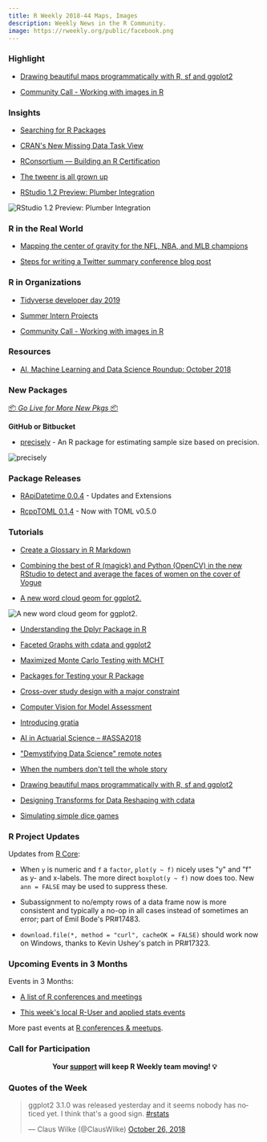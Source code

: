 ```yaml
---
title: R Weekly 2018-44 Maps, Images
description: Weekly News in the R Community.
image: https://rweekly.org/public/facebook.png
---
```


###  Highlight

+ [Drawing beautiful maps programmatically with R, sf and ggplot2](https://www.r-spatial.org//r/2018/10/25/ggplot2-sf.html)

+ [Community Call - Working with images in R](https://ropensci.org/blog/2018/10/24/commcall-nov2018/)

### Insights

+ [Searching for R Packages](https://rviews.rstudio.com/2018/10/22/searching-for-r-packages/)

+ [CRAN's New Missing Data Task View](https://rviews.rstudio.com/2018/10/26/cran-s-new-missing-values-task-view/)

+ [RConsortium — Building an R Certification](https://rtask.thinkr.fr/blog/rconsortium-building-an-r-certification/)


+ [The tweenr is all grown up](https://www.data-imaginist.com/2018/the-tweenr-is-all-grown-up/)


+ [RStudio 1.2 Preview: Plumber Integration](https://blog.rstudio.com/2018/10/23/rstudio-1-2-preview-plumber-integration/)

![RStudio 1.2 Preview: Plumber Integration](https://raw.githubusercontent.com/rweekly/image/master/2018/swagger_overview.png)


### R in the Real World

+ [Mapping the center of gravity for the NFL, NBA, and MLB champions](https://www.chadbixby.com/2018/09/06/2018-09-06-the-nfl-nba-mlb-s-center-of-gravity/)


+ [Steps for writing a Twitter summary conference blog post](https://lcolladotor.github.io/2018/10/23/steps-for-writing-a-twitter-summary-conference-blog-post/)


###  R in Organizations

+ [Tidyverse developer day 2019](https://github.com/tidyverse/dev-day-2019)


+ [Summer Intern Projects](https://blog.rstudio.com/2018/10/22/summer-intern-projects/)

+ [Community Call - Working with images in R](https://ropensci.org/blog/2018/10/24/commcall-nov2018/)


###  Resources

+ [AI, Machine Learning and Data Science Roundup: October 2018](https://blog.revolutionanalytics.com/2018/10/ai-roundup-oct-2018.html)


###  New Packages

<p class="added-hostname"><a href="https://rweekly.org/live" target="_blank" class="externalLink">📦 <i>Go Live for More New Pkgs</i> 📦</a></p>


**GitHub or Bitbucket**

+ [precisely](https://github.com/malcolmbarrett/precisely) - An R package for estimating sample size based on precision.

![precisely](https://raw.githubusercontent.com/rweekly/image/master/2018/precisely-1.png)

### Package Releases

+ [RApiDatetime 0.0.4](http://dirk.eddelbuettel.com/blog/2018/10/21#rapidatetime_0.0.4) - Updates and Extensions

+ [RcppTOML 0.1.4](http://dirk.eddelbuettel.com/blog/2018/10/23#rcpptoml_0.1.4) - Now with TOML v0.5.0





###  Tutorials

+ [Create a Glossary in R Markdown](https://liao961120.github.io/2018/10/24/glossary-maker.html)

+ [Combining the best of R (magick) and Python (OpenCV) in the new RStudio to detect and average the faces of women on the cover of Vogue](http://giorasimchoni.com/2018/10/24/2018-10-24-source-a-python-there-s-nothing-to-it-vogue/)

+ [A new word cloud geom for ggplot2.](https://lepennec.github.io/ggwordcloud/)

![A new word cloud geom for ggplot2.](https://raw.githubusercontent.com/rweekly/image/master/2018/ggwordcloud.png)

+ [Understanding the Dplyr Package in R](http://factual.ng/blog/2018/10/23/understanding-the-dplyr-package-in-r/)


+ [Faceted Graphs with cdata and ggplot2](http://www.win-vector.com/blog/2018/10/faceted-graphs-with-cdata-and-ggplot2/)


+ [Maximized Monte Carlo Testing with MCHT](https://ntguardian.wordpress.com/2018/10/22/maximized-monte-carlo-testing-mcht/)

+ [Packages for Testing your R Package](https://itsalocke.com/blog/packages-for-testing-your-r-package/)

+ [Cross-over study design with a major constraint](https://www.rdatagen.net/post/when-the-research-question-doesn-t-fit-nicely-into-a-standard-study-design/)

+ [Computer Vision for Model Assessment](https://blog.revolutionanalytics.com/2018/10/human-vs-computer.html)

+ [Introducing gratia](https://www.fromthebottomoftheheap.net/2018/10/23/introducing-gratia/)

+ [AI in Actuarial Science – #ASSA2018](http://ronaldrichman.co.za/2018/10/23/ai-in-actuarial-science-assa2018/)


+ ["Demystifying Data Science" remote notes](http://research.libd.org/rstatsclub/2018/10/24/demystifying-data-science-remote-notes/)

+ [When the numbers don't tell the whole story](https://blog.revolutionanalytics.com/2018/10/anscombes-quartet.html)

+ [Drawing beautiful maps programmatically with R, sf and ggplot2](https://www.r-spatial.org//r/2018/10/25/ggplot2-sf.html)

+ [Designing Transforms for Data Reshaping with cdata](http://www.win-vector.com/blog/2018/10/designing-transforms-for-data-reshaping-with-cdata/)


+ [Simulating simple dice games](http://freerangestats.info/blog/2018/10/27/dice-games)



<!--<div class="post-more-begi
n"></div><div class="post-more-end"></div>-->

###  R Project Updates

Updates from [R Core](http://developer.r-project.org/blosxom.cgi/R-devel/NEWS):

+ When `y` is numeric and `f` a `factor`, `plot(y ~ f)` nicely uses "y" and "f" as y- and x-labels. The more direct `boxplot(y ~ f)` now does too. New `ann = FALSE` may be used to suppress these.

+ Subassignment to no/empty rows of a data frame now is more consistent and typically a no-op in all cases instead of sometimes an error; part of Emil Bode's PR#17483.

+ `download.file(*, method = "curl", cacheOK = FALSE)` should work now on Windows, thanks to Kevin Ushey's patch in PR#17323.


###  Upcoming Events in 3 Months

Events in 3 Months:

+ [A list of R conferences and meetings](https://jumpingrivers.github.io/meetingsR/events.html)


+ [This week's local R-User and applied stats events](https://community.rstudio.com/c/irl)

More past events at [R conferences & meetups](https://conf.rweekly.org).



###  Call for Participation



<p class="hide-support added-hostname support-rweekly" style="text-align: center;font-weight: bold;">Your <a class="non-visited externalLink" href="https://www.patreon.com/rweekly" onclick="pas(this)">support</a> will keep R Weekly team moving! 💡</p>

###  Quotes of the Week

<blockquote class="twitter-tweet" data-lang="en"><p lang="en" dir="ltr">ggplot2 3.1.0 was released yesterday and it seems nobody has noticed yet. I think that&#39;s a good sign. <a href="https://twitter.com/hashtag/rstats?src=hash&amp;ref_src=twsrc%5Etfw">#rstats</a></p>&mdash; Claus Wilke (@ClausWilke) <a href="https://twitter.com/ClausWilke/status/1055908183175237632?ref_src=twsrc%5Etfw">October 26, 2018</a></blockquote>

